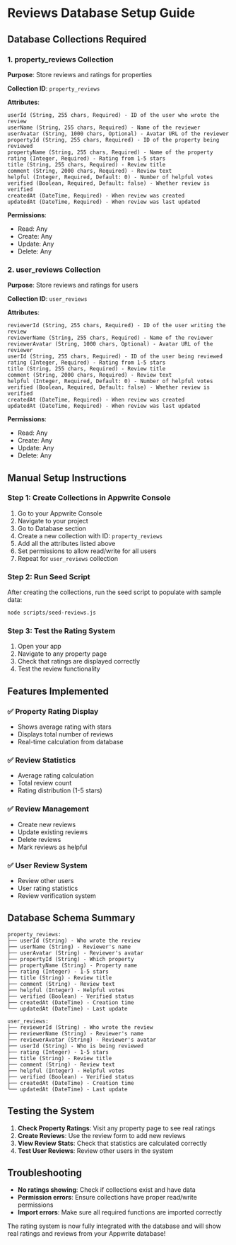 # Reviews Database Setup Guide

## Database Collections Required

### 1. property_reviews Collection

**Purpose**: Store reviews and ratings for properties

**Collection ID**: `property_reviews`

**Attributes**:
```
userId (String, 255 chars, Required) - ID of the user who wrote the review
userName (String, 255 chars, Required) - Name of the reviewer
userAvatar (String, 1000 chars, Optional) - Avatar URL of the reviewer
propertyId (String, 255 chars, Required) - ID of the property being reviewed
propertyName (String, 255 chars, Required) - Name of the property
rating (Integer, Required) - Rating from 1-5 stars
title (String, 255 chars, Required) - Review title
comment (String, 2000 chars, Required) - Review text
helpful (Integer, Required, Default: 0) - Number of helpful votes
verified (Boolean, Required, Default: false) - Whether review is verified
createdAt (DateTime, Required) - When review was created
updatedAt (DateTime, Required) - When review was last updated
```

**Permissions**:
- Read: Any
- Create: Any
- Update: Any
- Delete: Any

### 2. user_reviews Collection

**Purpose**: Store reviews and ratings for users

**Collection ID**: `user_reviews`

**Attributes**:
```
reviewerId (String, 255 chars, Required) - ID of the user writing the review
reviewerName (String, 255 chars, Required) - Name of the reviewer
reviewerAvatar (String, 1000 chars, Optional) - Avatar URL of the reviewer
userId (String, 255 chars, Required) - ID of the user being reviewed
rating (Integer, Required) - Rating from 1-5 stars
title (String, 255 chars, Required) - Review title
comment (String, 2000 chars, Required) - Review text
helpful (Integer, Required, Default: 0) - Number of helpful votes
verified (Boolean, Required, Default: false) - Whether review is verified
createdAt (DateTime, Required) - When review was created
updatedAt (DateTime, Required) - When review was last updated
```

**Permissions**:
- Read: Any
- Create: Any
- Update: Any
- Delete: Any

## Manual Setup Instructions

### Step 1: Create Collections in Appwrite Console

1. Go to your Appwrite Console
2. Navigate to your project
3. Go to Database section
4. Create a new collection with ID: `property_reviews`
5. Add all the attributes listed above
6. Set permissions to allow read/write for all users
7. Repeat for `user_reviews` collection

### Step 2: Run Seed Script

After creating the collections, run the seed script to populate with sample data:

```bash
node scripts/seed-reviews.js
```

### Step 3: Test the Rating System

1. Open your app
2. Navigate to any property page
3. Check that ratings are displayed correctly
4. Test the review functionality

## Features Implemented

### ✅ Property Rating Display
- Shows average rating with stars
- Displays total number of reviews
- Real-time calculation from database

### ✅ Review Statistics
- Average rating calculation
- Total review count
- Rating distribution (1-5 stars)

### ✅ Review Management
- Create new reviews
- Update existing reviews
- Delete reviews
- Mark reviews as helpful

### ✅ User Review System
- Review other users
- User rating statistics
- Review verification system

## Database Schema Summary

```
property_reviews:
├── userId (String) - Who wrote the review
├── userName (String) - Reviewer's name
├── userAvatar (String) - Reviewer's avatar
├── propertyId (String) - Which property
├── propertyName (String) - Property name
├── rating (Integer) - 1-5 stars
├── title (String) - Review title
├── comment (String) - Review text
├── helpful (Integer) - Helpful votes
├── verified (Boolean) - Verified status
├── createdAt (DateTime) - Creation time
└── updatedAt (DateTime) - Last update

user_reviews:
├── reviewerId (String) - Who wrote the review
├── reviewerName (String) - Reviewer's name
├── reviewerAvatar (String) - Reviewer's avatar
├── userId (String) - Who is being reviewed
├── rating (Integer) - 1-5 stars
├── title (String) - Review title
├── comment (String) - Review text
├── helpful (Integer) - Helpful votes
├── verified (Boolean) - Verified status
├── createdAt (DateTime) - Creation time
└── updatedAt (DateTime) - Last update
```

## Testing the System

1. **Check Property Ratings**: Visit any property page to see real ratings
2. **Create Reviews**: Use the review form to add new reviews
3. **View Review Stats**: Check that statistics are calculated correctly
4. **Test User Reviews**: Review other users in the system

## Troubleshooting

- **No ratings showing**: Check if collections exist and have data
- **Permission errors**: Ensure collections have proper read/write permissions
- **Import errors**: Make sure all required functions are imported correctly

The rating system is now fully integrated with the database and will show real ratings and reviews from your Appwrite database!
